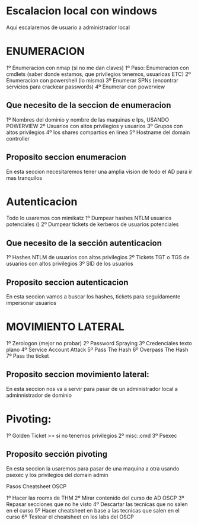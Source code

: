 
# Escalacion local con windows
Aqui escalaremos de usuario a administrador local
# ENUMERACION
1º Enumeracion con nmap (si no me dan claves)
1º Paso: Enumeracion con  cmdlets (saber donde estamos, que privilegios tenemos, usuarioas ETC)
2º Enumeracion con powershell (lo mismo)
3º Enumerar SPNs (encontrar servicios para crackear passwords)
4º Enumerar con powerview

## Que necesito de la seccion de enumeracion
1º Nombres del dominio y nombre de las maquinas e Ips, USANDO POWERVIEW
2º Usuarios con altos privilegios y usuarios
3º Grupos con altos privilegios
4º los shares compartios en linea
5º Hostname del domain controller

## Proposito seccion enumeracion
En esta seccion necesitaremos tener una amplia vision de todo el AD para ir mas tranquilos

# Autenticacion

Todo lo usaremos con mimikatz
1º Dumpear hashes NTLM usuarios potenciales ()
2º Dumpear tickets de kerberos de usuarios potenciales


## Que necesito de la sección autenticacion
1º Hashes NTLM de usuarios con altos privilegios
2º Tickets TGT o TGS de usuarios con altos privilegios
3º SID de los usuarios

## Proposito seccion autenticacion
En esta seccion vamos a buscar los hashes, tickets para seguidamente impersonar usuarios 


# MOVIMIENTO LATERAL
1º Zerologon (mejor no probar)
2º Password Spraying
3º Credenciales texto plano
4º Service Account Attack
5º Pass The Hash
6º Overpass The Hash
7º Pass the ticket

## Proposito seccion movimiento lateral:
En esta seccion nos va a servir para pasar de un administrador local a adminnistrador de dominio



# Pivoting:
1º Golden Ticket >> si no tenemos privilegios
2º misc::cmd
3º Psexec

## Proposito sección pivoting
En esta seccion la usaremos para pasar de una maquina a otra usando psexec y los privilegios del domain admin



Pasos Cheatsheet OSCP

1º Hacer las rooms de THM
2º Mirar contenido del curso de AD OSCP
3º Repasar secciones que no he visto
4º Descartar las tecnicas que no salen en el curso
5º Hacer cheatsheet en base a las tecnicas que salen en el curso
6º Testear el cheatsheet en los labs del OSCP

